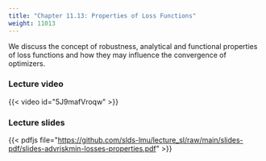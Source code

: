 ```yaml
---
title: "Chapter 11.13: Properties of Loss Functions"
weight: 11013
---
```

We discuss the concept of robustness, analytical and functional properties of loss functions and how they may influence the convergence of optimizers. 

<!--more-->

### Lecture video

{{< video id="5J9mafVroqw" >}}

### Lecture slides

{{< pdfjs file="https://github.com/slds-lmu/lecture_sl/raw/main/slides-pdf/slides-advriskmin-losses-properties.pdf" >}}

